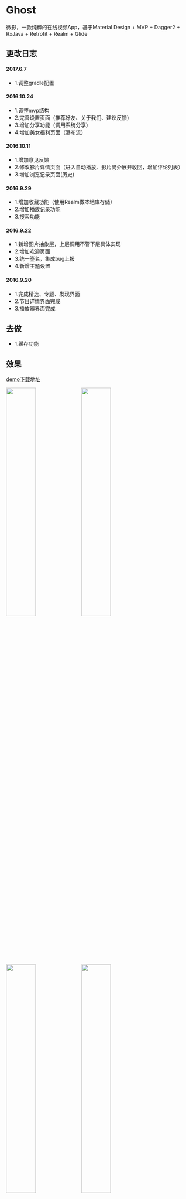 # Ghost

微影，一款纯粹的在线视频App，基于Material Design + MVP + Dagger2 + RxJava + Retrofit + Realm + Glide 

## 更改日志
#### 2017.6.7
* 1.调整gradle配置

#### 2016.10.24
* 1.调整mvp结构
* 2.完善设置页面（推荐好友、关于我们、建议反馈）
* 3.增加分享功能（调用系统分享）
* 4.增加美女福利页面（瀑布流）

#### 2016.10.11
* 1.增加意见反馈
* 2.修改影片详情页面（进入自动播放、影片简介展开收回，增加评论列表）
* 3.增加浏览记录页面(历史)

#### 2016.9.29
* 1.增加收藏功能（使用Realm做本地库存储）
* 2.增加播放记录功能
* 3.搜索功能

#### 2016.9.22
* 1.新增图片抽象层，上层调用不管下层具体实现
* 2.增加欢迎页面
* 3.统一签名，集成bug上报
* 4.新增主题设置

#### 2016.9.20
* 1.完成精选、专题、发现界面
* 2.节目详情界面完成
* 3.播放器界面完成


## 去做
* 1.缓存功能

## 效果

[demo下载地址](https://www.pgyer.com/bAQp)

<a href="art/01.png"><img src="art/01.png" width="40%"/></a> <a href="art/02.png"><img src="art/02.png" width="40%"/></a>

<a href="art/03.png"><img src="art/03.png" width="40%"/></a> <a href="art/04.png"><img src="art/04.png" width="40%"/></a>

<a href="art/11.png"><img src="art/11.png" width="40%"/></a> <a href="art/12.png"><img src="art/12.png" width="40%"/></a>

<!--<a href="art/05.png"><img src="art/05.png" width="40%"/></a> <a href="art/06.png"><img src="art/06.png" width="40%"/></a>-->

<a href="art/07.png"><img src="art/07.png" width="40%"/></a> <a href="art/08.png"><img src="art/08.png" width="40%"/></a>

<a href="art/09.png"><img src="art/09.png" width="40%"/></a> <a href="art/10.png"><img src="art/10.png" width="40%"/></a>



# 技术点
* 使用RxJava配合Retrofit2做网络请求
* 使用RxUtil对线程操作和网络请求结果处理做了封装
* 使用RxPresenter对订阅的生命周期做管理
* 使用AndroidEventBus来方便组件间的通信
* 使用Material Design控件和动画
* 使用MVP架构整个项目，对应于model、ui、presenter三个包
* 使用Realm做阅读记录和收藏记录的增、删、查、改
* 使用Glide做图片的处理和加载
* 使用RecyclerView实现下拉刷新、上拉加载、侧滑删除、长按拖曳
* 支持主题设置
* 包含搜索、收藏、历史等功能

### RES:
[iconfont](http://www.iconfont.cn/) 提供了icon素材

[material UP](http://www.material.uplabs.com/) 提供了Material Design风格的素材

[Launcher icons](http://romannurik.github.io/AndroidAssetStudio/icons-launcher.html)

### LIB:
#### UI
* [MaterialSearchView](https://github.com/MiguelCatalan/MaterialSearchView)
* [multiline-collapsingtoolbar](https://github.com/opacapp/multiline-collapsingtoolbar)

#### RX

* [RxJava](https://github.com/ReactiveX/RxJava)
* [RxAndroid](https://github.com/ReactiveX/RxAndroid)
* [RxBinding](https://github.com/JakeWharton/RxBinding)

#### NETWORK

* [Gson](https://github.com/google/gson)
* [Retrofit](https://github.com/square/retrofit)
* [OkHttp](https://github.com/square/okhttp)
* [Glide](https://github.com/bumptech/glide)

#### DI
* [ButterKnife](https://github.com/JakeWharton/butterknife)

#### FRAGMENT

* [Fragmentation](https://github.com/YoKeyword/Fragmentation)

#### LOG

* [Logger](https://github.com/orhanobut/logger)

#### DB

* [Realm](https://github.com/realm/realm-java)

#### CANARY

* [BlockCanary](https://github.com/markzhai/AndroidPerformanceMonitor)
* [LeakCanary](https://github.com/square/leakcanary)

#### THANKS

* [JieCaoVideoPlayer](https://github.com/lipangit/JieCaoVideoPlayer)
* [EasyRecyclerView](https://github.com/Jude95/EasyRecyclerView)
* [GanK](https://github.com/dongjunkun/GanK)
* 美女福利图片接口来[自干货集中营](http://gank.io/api)

## About us

We are developer, We are brothers, We are a group.

caopeng：A adults

[http://blog.csdn.net/jiankeufo](http://blog.csdn.net/jiankeufo)

[https://github.com/caopeng000](https://github.com/caopeng000)

steven：A kid

[http://blog.csdn.net/xiaoxiaoma_yi](http://blog.csdn.net/xiaoxiaoma_yi)

[https://github.com/stevenMieMie](https://github.com/stevenMieMie)

JJZhang：Like Mom

[http://blog.sina.com.cn/jiqiren2231856598](http://blog.sina.com.cn/jiqiren2231856598)

[https://github.com/2231856598](https://github.com/2231856598)

If you want to make friends with us, You can focus on our blog.


## License

Copyright (c) 2016 codeestX

Permission is hereby granted, free of charge, to any person obtaining a copy of this software and associated documentation files (the "Software"), to deal in the Software without restriction, including without limitation the rights to use, copy, modify, merge, publish, distribute, sublicense, and/or sell copies of the Software, and to permit persons to whom the Software is furnished to do so, subject to the following conditions:

The above copyright notice and this permission notice shall be included in all copies or substantial portions of the Software.

THE SOFTWARE IS PROVIDED "AS IS", WITHOUT WARRANTY OF ANY KIND, EXPRESS OR IMPLIED, INCLUDING BUT NOT LIMITED TO THE WARRANTIES OF MERCHANTABILITY, FITNESS FOR A PARTICULAR PURPOSE AND NONINFRINGEMENT. IN NO EVENT SHALL THE AUTHORS OR COPYRIGHT HOLDERS BE LIABLE FOR ANY CLAIM, DAMAGES OR OTHER LIABILITY, WHETHER IN AN ACTION OF CONTRACT, TORT OR OTHERWISE, ARISING FROM, OUT OF OR IN CONNECTION WITH THE SOFTWARE OR THE USE OR OTHER DEALINGS IN THE SOFTWARE.

 个人练习使用，api和素材均来源网络，如有侵权请告知，立马删除。如果因他人下载使用产生纠纷均与本人无关。
